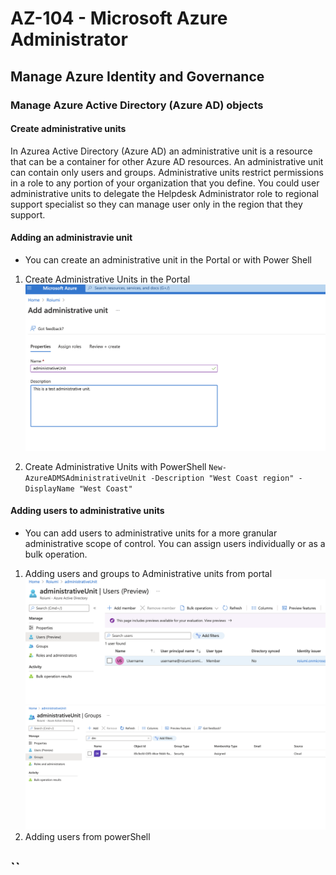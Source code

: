 # AZ-104 - Microsoft Azure Administrator
## Manage Azure Identity and Governance
### Manage Azure Active Directory (Azure AD) objects
#### Create administrative units
In Azurea Active Directory (Azure AD) an administrative unit is a resource that can be a container for other Azure AD resources. An administrative unit can contain only users and groups. Administrative units restrict permissions in a role to any portion of your organization that you define. You could user administrative units to delegate the Helpdesk Administrator role to regional support specialist so they can manage user only in the region that they support.
#### Adding an administravie unit
- You can create an administrative unit in the Portal or with Power Shell
1. Create Administrative Units in the Portal
![Creating Administrative Unit](images/create_administrative_unit.png)

2. Create Administrative Units with PowerShell
`New-AzureADMSAdministrativeUnit -Description "West Coast region" -DisplayName "West Coast"`

#### Adding users to administrative units
- You can add users to administrative units for a more granular administrative scope of control. You can assign users individually or as a bulk operation.
1. Adding users and groups to Administrative units from portal
![Adding user to Administrative Unit](images/add_user_to_AU.png)
![Adding Group to Administrative Unit](images/add_group_to_AU.png)
2. Adding users from powerShell

``
-